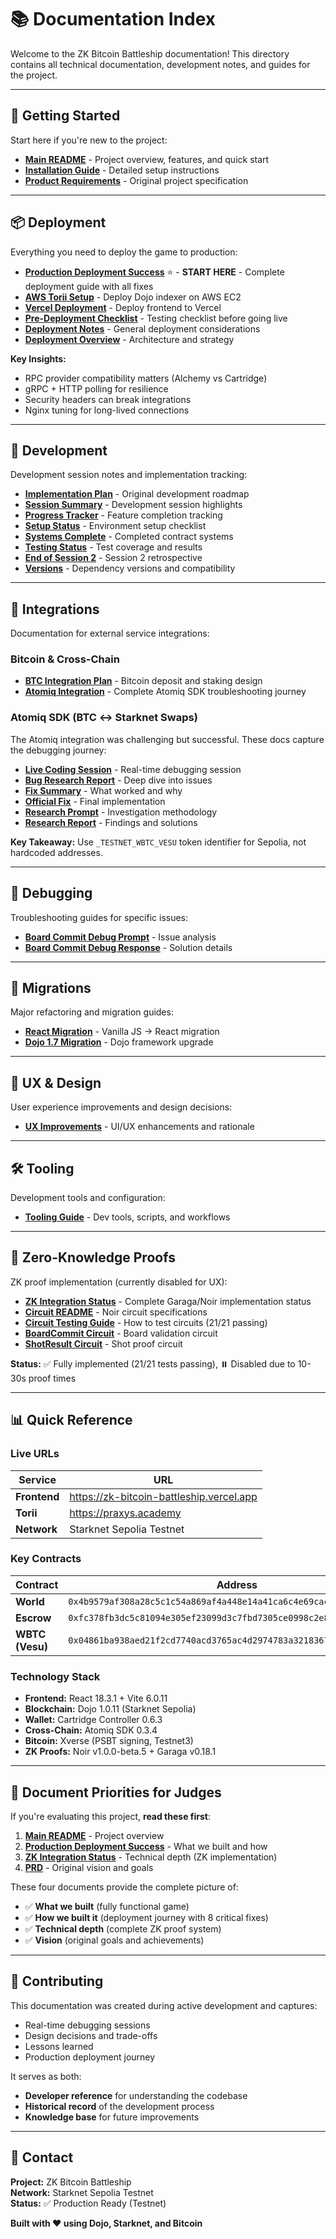 # 📚 Documentation Index

Welcome to the ZK Bitcoin Battleship documentation! This directory contains all technical documentation, development notes, and guides for the project.

---

## 🚀 Getting Started

Start here if you're new to the project:

- **[Main README](../README.md)** - Project overview, features, and quick start
- **[Installation Guide](../INSTALL_GUIDE.md)** - Detailed setup instructions
- **[Product Requirements](../PRD.md)** - Original project specification

---

## 📦 Deployment

Everything you need to deploy the game to production:

- **[Production Deployment Success](deployment/PRODUCTION_DEPLOYMENT_SUCCESS.md)** ⭐ - **START HERE** - Complete deployment guide with all fixes
- **[AWS Torii Setup](deployment/AWS_TORII_SETUP.md)** - Deploy Dojo indexer on AWS EC2
- **[Vercel Deployment](deployment/VERCEL_DEPLOYMENT.md)** - Deploy frontend to Vercel
- **[Pre-Deployment Checklist](deployment/PRE_DEPLOYMENT_CHECKLIST.md)** - Testing checklist before going live
- **[Deployment Notes](deployment/DEPLOYMENT_NOTES.md)** - General deployment considerations
- **[Deployment Overview](deployment/DEPLOYMENT.md)** - Architecture and strategy

**Key Insights:**

- RPC provider compatibility matters (Alchemy vs Cartridge)
- gRPC + HTTP polling for resilience
- Security headers can break integrations
- Nginx tuning for long-lived connections

---

## 🔧 Development

Development session notes and implementation tracking:

- **[Implementation Plan](development/IMPLEMENTATION_PLAN.md)** - Original development roadmap
- **[Session Summary](development/SESSION_SUMMARY.md)** - Development session highlights
- **[Progress Tracker](development/PROGRESS.md)** - Feature completion tracking
- **[Setup Status](development/SETUP_STATUS.md)** - Environment setup checklist
- **[Systems Complete](development/SYSTEMS_COMPLETE.md)** - Completed contract systems
- **[Testing Status](development/TESTING_STATUS.md)** - Test coverage and results
- **[End of Session 2](development/END_OF_SESSION_2.md)** - Session 2 retrospective
- **[Versions](development/VERSIONS.md)** - Dependency versions and compatibility

---

## 🔗 Integrations

Documentation for external service integrations:

### Bitcoin & Cross-Chain

- **[BTC Integration Plan](integrations/BTC_INTEGRATION_PLAN.md)** - Bitcoin deposit and staking design
- **[Atomiq Integration](integrations/atomiq/)** - Complete Atomiq SDK troubleshooting journey

### Atomiq SDK (BTC ↔ Starknet Swaps)

The Atomiq integration was challenging but successful. These docs capture the debugging journey:

- **[Live Coding Session](integrations/atomiq/ATOMIQ_LIVE_CODING_SESSION.md)** - Real-time debugging session
- **[Bug Research Report](integrations/atomiq/ATOMIQ_BUG_RESEARCH_REPORT.md)** - Deep dive into issues
- **[Fix Summary](integrations/atomiq/ATOMIQ_FIX_SUMMARY.md)** - What worked and why
- **[Official Fix](integrations/atomiq/ATOMIQ_OFFICIAL_FIX.md)** - Final implementation
- **[Research Prompt](integrations/atomiq/ATOMIQ_RESEARCH_PROMPT_DETAILED.md)** - Investigation methodology
- **[Research Report](integrations/atomiq/ATOMIQ_RESEARCH_REPORT.md)** - Findings and solutions

**Key Takeaway:** Use `_TESTNET_WBTC_VESU` token identifier for Sepolia, not hardcoded addresses.

---

## 🐛 Debugging

Troubleshooting guides for specific issues:

- **[Board Commit Debug Prompt](debugging/BOARD_COMMIT_DEBUG_PROMPT.md)** - Issue analysis
- **[Board Commit Debug Response](debugging/BOARD_COMMIT_DEBUG_RESPONSE.md)** - Solution details

---

## 🔄 Migrations

Major refactoring and migration guides:

- **[React Migration](migrations/REACT_MIGRATION.md)** - Vanilla JS → React migration
- **[Dojo 1.7 Migration](DOJO_1.7_MIGRATION.md)** - Dojo framework upgrade

---

## 🎨 UX & Design

User experience improvements and design decisions:

- **[UX Improvements](ux/UX_IMPROVEMENTS.md)** - UI/UX enhancements and rationale

---

## 🛠️ Tooling

Development tools and configuration:

- **[Tooling Guide](TOOLING.md)** - Dev tools, scripts, and workflows

---

## 🔐 Zero-Knowledge Proofs

ZK proof implementation (currently disabled for UX):

- **[ZK Integration Status](../zk/ZK_INTEGRATION_STATUS.md)** - Complete Garaga/Noir implementation status
- **[Circuit README](../zk/circuits/README.md)** - Noir circuit specifications
- **[Circuit Testing Guide](../zk/circuits/TESTING.md)** - How to test circuits (21/21 passing)
- **[BoardCommit Circuit](../zk/circuits/BOARD_COMMIT.md)** - Board validation circuit
- **[ShotResult Circuit](../zk/circuits/SHOT_RESULT.md)** - Shot proof circuit

**Status:** ✅ Fully implemented (21/21 tests passing), ⏸️ Disabled due to 10-30s proof times

---

## 📊 Quick Reference

### Live URLs

| Service      | URL                                      |
| ------------ | ---------------------------------------- |
| **Frontend** | https://zk-bitcoin-battleship.vercel.app |
| **Torii**    | https://praxys.academy                   |
| **Network**  | Starknet Sepolia Testnet                 |

### Key Contracts

| Contract        | Address                                                              |
| --------------- | -------------------------------------------------------------------- |
| **World**       | `0x4b9579af308a28c5c1c54a869af4a448e14a41ca6c4e69caccb0aba3a24be69`  |
| **Escrow**      | `0xfc378fb3dc5c81094e305ef23099d3c7fbd7305ce0998c2e80df4792056b30`   |
| **WBTC (Vesu)** | `0x04861ba938aed21f2cd7740acd3765ac4d2974783a3218367233de0153490cb6` |

### Technology Stack

- **Frontend:** React 18.3.1 + Vite 6.0.11
- **Blockchain:** Dojo 1.0.11 (Starknet Sepolia)
- **Wallet:** Cartridge Controller 0.6.3
- **Cross-Chain:** Atomiq SDK 0.3.4
- **Bitcoin:** Xverse (PSBT signing, Testnet3)
- **ZK Proofs:** Noir v1.0.0-beta.5 + Garaga v0.18.1

---

## 🎯 Document Priorities for Judges

If you're evaluating this project, **read these first**:

1. **[Main README](../README.md)** - Project overview
2. **[Production Deployment Success](deployment/PRODUCTION_DEPLOYMENT_SUCCESS.md)** - What we built and how
3. **[ZK Integration Status](../zk/ZK_INTEGRATION_STATUS.md)** - Technical depth (ZK implementation)
4. **[PRD](../PRD.md)** - Original vision and goals

These four documents provide the complete picture of:

- ✅ **What we built** (fully functional game)
- ✅ **How we built it** (deployment journey with 8 critical fixes)
- ✅ **Technical depth** (complete ZK proof system)
- ✅ **Vision** (original goals and achievements)

---

## 📝 Contributing

This documentation was created during active development and captures:

- Real-time debugging sessions
- Design decisions and trade-offs
- Lessons learned
- Production deployment journey

It serves as both:

- **Developer reference** for understanding the codebase
- **Historical record** of the development process
- **Knowledge base** for future improvements

---

## 📧 Contact

**Project:** ZK Bitcoin Battleship  
**Network:** Starknet Sepolia Testnet  
**Status:** ✅ Production Ready (Testnet)

**Built with ❤️ using Dojo, Starknet, and Bitcoin**
